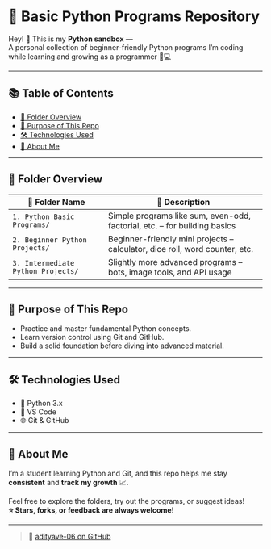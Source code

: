 # 🚀 Basic Python Programs Repository

Hey! 👋 This is my **Python sandbox** —  
A personal collection of beginner-friendly Python programs I’m coding while learning and growing as a programmer 🧠💻

---

## 📚 Table of Contents
- [📁 Folder Overview](#-folder-overview)
- [🎯 Purpose of This Repo](#-purpose-of-this-repo)
- [🛠️ Technologies Used](#️-technologies-used)
- [👤 About Me](#-about-me)

---

## 📁 Folder Overview

| 📂 Folder Name                          | 📄 Description                                                                 |
|----------------------------------------|-------------------------------------------------------------------------------|
| `1. Python Basic Programs/`            | Simple programs like sum, even-odd, factorial, etc. – for building basics     |
| `2. Beginner Python Projects/`         | Beginner-friendly mini projects – calculator, dice roll, word counter, etc.  |
| `3. Intermediate Python Projects/`     | Slightly more advanced programs – bots, image tools, and API usage           |

---

## 🎯 Purpose of This Repo

- Practice and master fundamental Python concepts.
- Learn version control using Git and GitHub.
- Build a solid foundation before diving into advanced material.

---

## 🛠️ Technologies Used

- 🐍 Python 3.x  
- 📄 VS Code  
- 🌐 Git & GitHub  

---

## 👤 About Me

I’m a student learning Python and Git, and this repo helps me stay **consistent** and **track my growth** 📈.

Feel free to explore the folders, try out the programs, or suggest ideas!  
**⭐ Stars, forks, or feedback are always welcome!**

---

> 🔗 [adityave-06 on GitHub](https://github.com/adityave-06)
